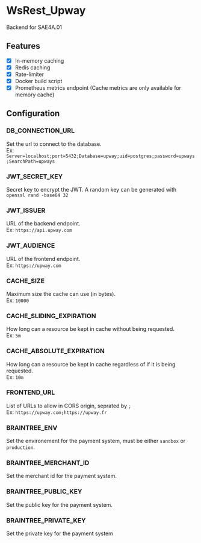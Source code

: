 # WsRest_Upway
Backend for SAE4A.01

## Features
- [x] In-memory caching
- [x] Redis caching
- [x] Rate-limiter
- [x] Docker build script
- [x] Prometheus metrics endpoint (Cache metrics are only available for memory cache)

## Configuration
### DB_CONNECTION_URL
Set the url to connect to the database. <br>
Ex: `Server=localhost;port=5432;Database=upway;uid=postgres;password=upways;SearchPath=upways`

### JWT_SECRET_KEY
Secret key to encrypt the JWT. A random key can be generated with `openssl rand -base64 32`

### JWT_ISSUER
URL of the backend endpoint. <br>
Ex: `https://api.upway.com`

### JWT_AUDIENCE
URL of the frontend endpoint. <br>
Ex: `https://upway.com`

### CACHE_SIZE
Maximum size the cache can use (in bytes). <br>
Ex: `10000`

### CACHE_SLIDING_EXPIRATION
How long can a resource be kept in cache without being requested. <br>
Ex: `5m`

### CACHE_ABSOLUTE_EXPIRATION
How long can a resource be kept in cache regardless of if it is being requested. <br>
Ex: `10m`

### FRONTEND_URL
List of URLs to allow in CORS origin, seprated by `;` <br>
Ex: `https://upway.com;https://upway.fr`

### BRAINTREE_ENV
Set the environement for the payment system, must be either `sandbox` or `production`.

### BRAINTREE_MERCHANT_ID
Set the merchant id for the payment system.

### BRAINTREE_PUBLIC_KEY
Set the public key for the payment system.

### BRAINTREE_PRIVATE_KEY
Set the private key for the payment system